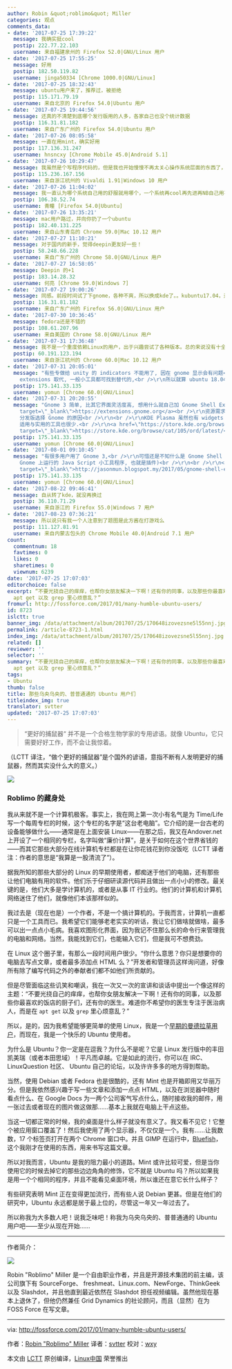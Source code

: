 ```yaml
---
author: Robin &quot;roblimo&quot; Miller
categories: 观点
comments_data:
- date: '2017-07-25 17:39:22'
  message: 我确实挺cool
  postip: 222.77.22.103
  username: 来自福建泉州的 Firefox 52.0|GNU/Linux 用户
- date: '2017-07-25 17:55:25'
  message: 好用
  postip: 182.50.119.82
  username: jinga50334 [Chrome 1000.0|GNU/Linux]
- date: '2017-07-25 18:32:43'
  message: ubuntu用户来了，推荐过，被拒绝
  postip: 115.171.79.19
  username: 来自北京的 Firefox 54.0|Ubuntu 用户
- date: '2017-07-25 19:44:56'
  message: 还真的不清楚到底哪个发行版用的人多，各家自己也没个统计数据
  postip: 116.31.81.182
  username: 来自广东广州的 Firefox 54.0|Ubuntu 用户
- date: '2017-07-26 08:05:58'
  message: 一直在用mint，确实好用
  postip: 117.136.31.247
  username: hnsncxy [Chrome Mobile 45.0|Android 5.1]
- date: '2017-07-26 10:29:47'
  message: 我虽然是个写程序代码的，但是我也开始慢慢不再太关心操作系统层面的东西了，我用win10和ubuntu，win10为了office，ubuntu为了rstudio，其他的只要系统能够稳定的工作就可以了，我的笔记本也6年了，运行良好……老实说，unity还是gnome都无所谓，只是unity已经用习惯了，换成gnome可能会有很多迁移的问题，这是我对将来18.04最大的担忧，我可能会去KDE，毕竟我曾经用过，而且用的很好……
  postip: 115.236.167.156
  username: 来自浙江杭州的 Vivaldi 1.91|Windows 10 用户
- date: '2017-07-26 11:04:02'
  message: 我一直认为哪个系统自己用的舒服就用哪个，一个系统再cool再先进再NB自己用不顺手，对自己来说就没任何意义
  postip: 106.38.52.74
  username: 青瞳 [Firefox 54.0|Ubuntu]
- date: '2017-07-26 13:35:21'
  message: mac用户路过，并向你扔了一个ubuntu
  postip: 182.40.131.225
  username: 来自山东青岛的 Chrome 59.0|Mac 10.12 用户
- date: '2017-07-27 11:10:21'
  message: 对于国内的新手，觉得deepin更友好一些！
  postip: 58.248.66.228
  username: 来自广东广州的 Chrome 58.0|GNU/Linux 用户
- date: '2017-07-27 16:58:05'
  message: Deepin 的+1
  postip: 183.14.28.32
  username: 何亮 [Chrome 59.0|Windows 7]
- date: '2017-07-27 19:00:26'
  message: 同感。前段时间试了下gnome，各种不爽，所以换成kde了。。kubuntu17.04，还不错。
  postip: 116.31.81.182
  username: 来自广东广州的 Firefox 56.0|GNU/Linux 用户
- date: '2017-07-30 10:36:45'
  message: fedora还是不错的
  postip: 108.61.207.96
  username: 来自美国的 Chrome 58.0|GNU/Linux 用户
- date: '2017-07-31 17:36:48'
  message: 我不是一个重度依赖Linux的用户，出于兴趣尝试了各种版本。总的来说没有十全十美的版本，或多或少每个版本你都会遇到一丁点问题，有时候还难以解决，但换一个版本又很好解决了。就桌面来说，比较讨厌unity和现在的Gnome3，感觉体验简直是退步。Mint的cinnamon，还有mate、kde现在都不错。
  postip: 60.191.123.194
  username: 来自浙江杭州的 Chrome 60.0|Mac 10.12 用户
- date: '2017-07-31 20:05:01'
  message: "有些专做给 unity 的 indicators 不能用了, 因在 gnome 显示会有问题<br />\r\n但可用 gnome shell
    extensions 取代, 一般小工具都可找到替代的,<br />\r\n所以就算 ubuntu 18.04 来临, 转用 Gnome 3 问题也不大"
  postip: 175.141.33.135
  username: yomun [Chrome 60.0|GNU/Linux]
- date: '2017-07-31 20:20:55'
  message: "Gnome 3 简单, 比其它界面灵活度高, 想用什么就自己加 Gnome Shell Extensions<br />\r\n<a href=\"https://extensions.gnome.org\"
    target=\"_blank\">https://extensions.gnome.org</a><br />\r\n资源需求也低, 这是为啥那么多 Linux
    分发版选择 Gnome 的原因<br />\r\n<br />\r\nKDE Plasma 虽然也有 widgets 可用，<br />\r\n但做得不够好,
    适用与实用的工具也很少.<br />\r\n<a href=\"https://store.kde.org/browse/cat/105/ord/latest/\"
    target=\"_blank\">https://store.kde.org/browse/cat/105/ord/latest/</a>"
  postip: 175.141.33.135
  username: yomun [Chrome 60.0|GNU/Linux]
- date: '2017-08-01 09:10:45'
  message: "有很多用户用了 Gnome 3,<br />\r\n可惜还是不知什么是 Gnome Shell Extensions<br />\r\n(其实就是
    Gnome 上运行的 Java Script 小工具程序, 也就是插件)<br />\r\n<br />\r\n<a href=\"http://jasonmun.blogspot.my/2017/05/gnome-shell-extension-gnome-shell.html\"
    target=\"_blank\">http://jasonmun.blogspot.my/2017/05/gnome-shell-extension-gnome-shell.html</a>"
  postip: 175.141.33.135
  username: yomun [Chrome 60.0|GNU/Linux]
- date: '2017-08-22 09:46:41'
  message: 自从转了kde，就没再换过
  postip: 36.110.71.29
  username: 来自浙江的 Firefox 55.0|Windows 7 用户
- date: '2017-08-23 07:36:21'
  message: 所以说只有我一个人注意到了题图是此方酱在打游戏么
  postip: 111.127.81.91
  username: 来自内蒙古包头的 Chrome Mobile 40.0|Android 7.1 用户
count:
  commentnum: 18
  favtimes: 0
  likes: 0
  sharetimes: 0
  viewnum: 6239
date: '2017-07-25 17:07:03'
editorchoice: false
excerpt: “不要光挠自己的痒痒，也帮你女朋友解决一下啊！还有你的同事，以及那些你最喜欢的饭店的厨子们，还有你的医生。难道你不希望你的医生专注于医治病人，而是在
  apt get 以及 grep 里心烦意乱？”
fromurl: http://fossforce.com/2017/01/many-humble-ubuntu-users/
id: 8723
islctt: true
banner_img: /data/attachment/album/201707/25/170648izovezsne5l55nnj.jpg
permalink: /article-8723-1.html
index_img: /data/attachment/album/201707/25/170648izovezsne5l55nnj.jpg.thumb.jpg
related: []
reviewer: ''
selector: ''
summary: “不要光挠自己的痒痒，也帮你女朋友解决一下啊！还有你的同事，以及那些你最喜欢的饭店的厨子们，还有你的医生。难道你不希望你的医生专注于医治病人，而是在
  apt get 以及 grep 里心烦意乱？”
tags:
- Ubuntu
thumb: false
title: 那些乌央乌央的、普普通通的 Ubuntu 用户们
titleindex_img: true
translator: svtter
updated: '2017-07-25 17:07:03'
---
```



> 
> “更好的捕鼠器“ 并不是一个合格生物学家的专用谚语。就像 Ubuntu，它只需要好好工作，而不会让我惊着。
> 
> 
> 


（LCTT 译注，“做个更好的捕鼠器”是个国外的谚语，意指不断有人发明更好的捕鼠器，然而其实没什么大的意义。）


![](/data/attachment/album/201707/25/170648izovezsne5l55nnj.jpg)


### Roblimo 的藏身处


我从来就不是一个计算机极客。事实上，我在网上第一次小有名气是为 Time/Life 写一个每周专栏的时候，这个专栏的名字是“这台老电脑”。它介绍的是一台古老的设备能够做什么——通常是在上面安装 Linux——在那之后，我又在Andover.net 上开设了一个相同的专栏，名字叫做“廉价计算”，是关于如何在这个世界省钱的——而其它那些大部分在线计算机专栏都是在让你花钱花到你没饭吃（LCTT 译者注：作者的意思是“我算是一股清流了”）。


据我所知的那些大部分的 Linux 的早期使用者，都痴迷于他们的电脑，还有那些让他们电脑有用的软件。他们乐于仔细研读源代码并且做出一点小小的修改。最关键的是，他们大多是学计算机的，或者是从事 IT 行业的。他们的计算机和计算机网络迷住了他们，就像他们本该那样似的。


我过去是（现在也是）一个作者，不是一个搞计算机的。于我而言，计算机一直都只是一个工具而已。我希望它们能够老老实实的听话，我让它们做啥就做啥，最多可以出一点点小毛病。我喜欢图形化界面，因为我记不住那么长的命令行来管理我的电脑和网络。当然，我能找到它们，也能输入它们，但是我可不想费劲。


在 Linux 这个圈子里，有那么一段时间用户很少。“你什么意思？你只是想要你的电脑去写点文章，或者最多添加点 HTML 么？”开发者和管理员这样询问道，好像所有除了编写代码之外的奉献者们都不如他们所贡献的。


但是尽管面临这些讥笑和嘲讽，我在一次又一次的宣讲和谈话中提出一个像这样的主题：“不要光挠自己的痒痒，也帮你女朋友解决一下啊！还有你的同事，以及那些你最喜欢的饭店的厨子们，还有你的医生。难道你不希望你的医生专注于医治病人，而是在 `apt get` 以及 `grep` 里心烦意乱？”


所以，是的，因为我希望能够更简单的使用 Linux，我是一个[早期的曼德拉草用户](https://linux.slashdot.org/story/00/11/02/2324224/mandrake-72-in-wal-mart-a-good-idea)，而现在，我是一个快乐的 Ubuntu 使用者。


为什么是 Ubuntu？你一定是在逗我？为什么不是呢？它是 Linux 发行版中的丰田凯美瑞（或者本田思域）！平凡而卓越。它是如此的流行，你可以在 IRC、LinuxQuestion 社区、 Ubuntu 自己的论坛，以及许许多多的地方得到帮助。


当然，使用 Debian 或者 Fedora 也是很酷的，还有 Mint 也是开箱即用又华丽万分。但是我依然感兴趣于写一些文章和添加一点点 HTML，以及在浏览器中随时看点什么、在 Google Docs 为一两个公司客气写点什么，随时接收我的邮件，用一张过去或者现在的图片做这做那……基本上我就在电脑上干点这些。


当这一切都正常的时候，我的桌面是什么样子就没有意义了。我又看不见它！它整个被应用窗口覆盖了！然后我使用了两个显示器，不仅仅是一个。我有……让我数数，17 个标签页打开在两个 Chrome 窗口中。并且 GIMP 在运行中，[Bluefish](http://bluefish.openoffice.nl/index.html)，这个我刚才在使用的东西，用来书写这篇文章。


所以对我而言，Ubuntu 是我的阻力最小的道路。Mint 或许比较可爱，但是当你使用它的时候去掉它的那些边边角角的修饰，它不就是 Ubuntu 吗？所以如果我是用一个个相同的程序，并且不能看见桌面环境，所以谁还在意它长什么样子？


有些研究表明 Mint 正在变得更加流行，而有些人说 Debian 更甚。但是在他们的研究中，Ubuntu 永远都是居于最上位的，尽管这一年又一年过去了。


所以称我为大多数人吧！说我乏味吧！称我为乌央乌央的、普普通通的 Ubuntu 用户吧——至少从现在开始……




---


作者简介：


![](/data/attachment/album/201707/25/170704lheae7vev9xh0qgm.jpg)


Robin "Roblimo" Miller 是一个自由职业作者，并且是开源技术集团的前主编，该公司旗下有 SourceForge、 freshmeat、Linux.com、NewForge、ThinkGeek 以及 Slashdot，并且他直到最近依然在 Slashdot 担任视频编辑。虽然他现在基本上退休了，但他仍然兼任 Grid Dynamics 的社论顾问，而且（显然）在为 FOSS Force 在写文章。




---


via: <http://fossforce.com/2017/01/many-humble-ubuntu-users/>


作者：[Robin "Roblimo" Miller](http://www.roblimo.com/) 译者：[svtter](https://github.com/svtter) 校对：[wxy](https://github.com/wxy)


本文由 [LCTT](https://github.com/LCTT/TranslateProject) 原创编译，[Linux中国](https://linux.cn/) 荣誉推出